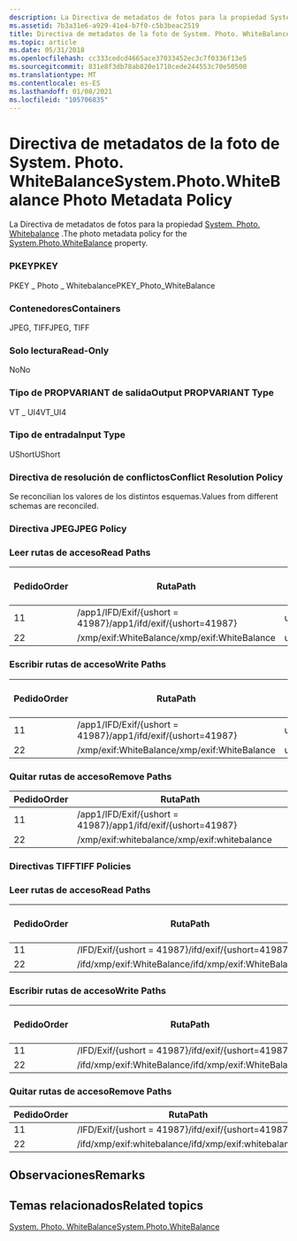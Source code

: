 ```yaml
---
description: La Directiva de metadatos de fotos para la propiedad System. Photo. WhiteBalance.
ms.assetid: 7b3a31e6-a929-41e4-b7f0-c5b3beac2519
title: Directiva de metadatos de la foto de System. Photo. WhiteBalance
ms.topic: article
ms.date: 05/31/2018
ms.openlocfilehash: cc333cedcd4665ace37033452ec3c7f0336f13e5
ms.sourcegitcommit: 831e8f3db78ab820e1710cede244553c70e50500
ms.translationtype: MT
ms.contentlocale: es-ES
ms.lasthandoff: 01/08/2021
ms.locfileid: "105706835"
---
```

# <a name="systemphotowhitebalance-photo-metadata-policy"></a><span data-ttu-id="edabf-103">Directiva de metadatos de la foto de System. Photo. WhiteBalance</span><span class="sxs-lookup"><span data-stu-id="edabf-103">System.Photo.WhiteBalance Photo Metadata Policy</span></span>

<span data-ttu-id="edabf-104">La Directiva de metadatos de fotos para la propiedad [System. Photo. Whitebalance](../properties/props-system-photo-whitebalance.md) .</span><span class="sxs-lookup"><span data-stu-id="edabf-104">The photo metadata policy for the [System.Photo.WhiteBalance](../properties/props-system-photo-whitebalance.md) property.</span></span>

### <a name="pkey"></a><span data-ttu-id="edabf-105">PKEY</span><span class="sxs-lookup"><span data-stu-id="edabf-105">PKEY</span></span>

<span data-ttu-id="edabf-106">PKEY \_ Photo \_ Whitebalance</span><span class="sxs-lookup"><span data-stu-id="edabf-106">PKEY\_Photo\_WhiteBalance</span></span>

### <a name="containers"></a><span data-ttu-id="edabf-107">Contenedores</span><span class="sxs-lookup"><span data-stu-id="edabf-107">Containers</span></span>

<span data-ttu-id="edabf-108">JPEG, TIFF</span><span class="sxs-lookup"><span data-stu-id="edabf-108">JPEG, TIFF</span></span>

### <a name="read-only"></a><span data-ttu-id="edabf-109">Solo lectura</span><span class="sxs-lookup"><span data-stu-id="edabf-109">Read-Only</span></span>

<span data-ttu-id="edabf-110">No</span><span class="sxs-lookup"><span data-stu-id="edabf-110">No</span></span>

### <a name="output-propvariant-type"></a><span data-ttu-id="edabf-111">Tipo de PROPVARIANT de salida</span><span class="sxs-lookup"><span data-stu-id="edabf-111">Output PROPVARIANT Type</span></span>

<span data-ttu-id="edabf-112">VT \_ UI4</span><span class="sxs-lookup"><span data-stu-id="edabf-112">VT\_UI4</span></span>

### <a name="input-type"></a><span data-ttu-id="edabf-113">Tipo de entrada</span><span class="sxs-lookup"><span data-stu-id="edabf-113">Input Type</span></span>

<span data-ttu-id="edabf-114">UShort</span><span class="sxs-lookup"><span data-stu-id="edabf-114">UShort</span></span>

### <a name="conflict-resolution-policy"></a><span data-ttu-id="edabf-115">Directiva de resolución de conflictos</span><span class="sxs-lookup"><span data-stu-id="edabf-115">Conflict Resolution Policy</span></span>

<span data-ttu-id="edabf-116">Se reconcilian los valores de los distintos esquemas.</span><span class="sxs-lookup"><span data-stu-id="edabf-116">Values from different schemas are reconciled.</span></span>

### <a name="jpeg-policy"></a><span data-ttu-id="edabf-117">Directiva JPEG</span><span class="sxs-lookup"><span data-stu-id="edabf-117">JPEG Policy</span></span>

### <a name="read-paths"></a><span data-ttu-id="edabf-118">Leer rutas de acceso</span><span class="sxs-lookup"><span data-stu-id="edabf-118">Read Paths</span></span>



| <span data-ttu-id="edabf-119">Pedido</span><span class="sxs-lookup"><span data-stu-id="edabf-119">Order</span></span> | <span data-ttu-id="edabf-120">Ruta</span><span class="sxs-lookup"><span data-stu-id="edabf-120">Path</span></span>                          | <span data-ttu-id="edabf-121">Formato de disco</span><span class="sxs-lookup"><span data-stu-id="edabf-121">Disk Format</span></span> |
|-------|-------------------------------|-------------|
| <span data-ttu-id="edabf-122">1</span><span class="sxs-lookup"><span data-stu-id="edabf-122">1</span></span>     | <span data-ttu-id="edabf-123">/app1/IFD/Exif/{ushort = 41987}</span><span class="sxs-lookup"><span data-stu-id="edabf-123">/app1/ifd/exif/{ushort=41987}</span></span> | <span data-ttu-id="edabf-124">ushort</span><span class="sxs-lookup"><span data-stu-id="edabf-124">ushort</span></span>      |
| <span data-ttu-id="edabf-125">2</span><span class="sxs-lookup"><span data-stu-id="edabf-125">2</span></span>     | <span data-ttu-id="edabf-126">/xmp/exif:WhiteBalance</span><span class="sxs-lookup"><span data-stu-id="edabf-126">/xmp/exif:WhiteBalance</span></span>        | <span data-ttu-id="edabf-127">unicode</span><span class="sxs-lookup"><span data-stu-id="edabf-127">unicode</span></span>     |



 

### <a name="write-paths"></a><span data-ttu-id="edabf-128">Escribir rutas de acceso</span><span class="sxs-lookup"><span data-stu-id="edabf-128">Write Paths</span></span>



| <span data-ttu-id="edabf-129">Pedido</span><span class="sxs-lookup"><span data-stu-id="edabf-129">Order</span></span> | <span data-ttu-id="edabf-130">Ruta</span><span class="sxs-lookup"><span data-stu-id="edabf-130">Path</span></span>                          | <span data-ttu-id="edabf-131">Formato de disco</span><span class="sxs-lookup"><span data-stu-id="edabf-131">Disk Format</span></span> |
|-------|-------------------------------|-------------|
| <span data-ttu-id="edabf-132">1</span><span class="sxs-lookup"><span data-stu-id="edabf-132">1</span></span>     | <span data-ttu-id="edabf-133">/app1/IFD/Exif/{ushort = 41987}</span><span class="sxs-lookup"><span data-stu-id="edabf-133">/app1/ifd/exif/{ushort=41987}</span></span> | <span data-ttu-id="edabf-134">ushort</span><span class="sxs-lookup"><span data-stu-id="edabf-134">ushort</span></span>      |
| <span data-ttu-id="edabf-135">2</span><span class="sxs-lookup"><span data-stu-id="edabf-135">2</span></span>     | <span data-ttu-id="edabf-136">/xmp/exif:WhiteBalance</span><span class="sxs-lookup"><span data-stu-id="edabf-136">/xmp/exif:WhiteBalance</span></span>        | <span data-ttu-id="edabf-137">unicode</span><span class="sxs-lookup"><span data-stu-id="edabf-137">unicode</span></span>     |



 

### <a name="remove-paths"></a><span data-ttu-id="edabf-138">Quitar rutas de acceso</span><span class="sxs-lookup"><span data-stu-id="edabf-138">Remove Paths</span></span>



| <span data-ttu-id="edabf-139">Pedido</span><span class="sxs-lookup"><span data-stu-id="edabf-139">Order</span></span> | <span data-ttu-id="edabf-140">Ruta</span><span class="sxs-lookup"><span data-stu-id="edabf-140">Path</span></span>                          |
|-------|-------------------------------|
| <span data-ttu-id="edabf-141">1</span><span class="sxs-lookup"><span data-stu-id="edabf-141">1</span></span>     | <span data-ttu-id="edabf-142">/app1/IFD/Exif/{ushort = 41987}</span><span class="sxs-lookup"><span data-stu-id="edabf-142">/app1/ifd/exif/{ushort=41987}</span></span> |
| <span data-ttu-id="edabf-143">2</span><span class="sxs-lookup"><span data-stu-id="edabf-143">2</span></span>     | <span data-ttu-id="edabf-144">/xmp/exif:whitebalance</span><span class="sxs-lookup"><span data-stu-id="edabf-144">/xmp/exif:whitebalance</span></span>        |



 

### <a name="tiff-policies"></a><span data-ttu-id="edabf-145">Directivas TIFF</span><span class="sxs-lookup"><span data-stu-id="edabf-145">TIFF Policies</span></span>

### <a name="read-paths"></a><span data-ttu-id="edabf-146">Leer rutas de acceso</span><span class="sxs-lookup"><span data-stu-id="edabf-146">Read Paths</span></span>



| <span data-ttu-id="edabf-147">Pedido</span><span class="sxs-lookup"><span data-stu-id="edabf-147">Order</span></span> | <span data-ttu-id="edabf-148">Ruta</span><span class="sxs-lookup"><span data-stu-id="edabf-148">Path</span></span>                       | <span data-ttu-id="edabf-149">Formato de disco</span><span class="sxs-lookup"><span data-stu-id="edabf-149">Disk Format</span></span> |
|-------|----------------------------|-------------|
| <span data-ttu-id="edabf-150">1</span><span class="sxs-lookup"><span data-stu-id="edabf-150">1</span></span>     | <span data-ttu-id="edabf-151">/IFD/Exif/{ushort = 41987}</span><span class="sxs-lookup"><span data-stu-id="edabf-151">/ifd/exif/{ushort=41987}</span></span>   | <span data-ttu-id="edabf-152">ushort</span><span class="sxs-lookup"><span data-stu-id="edabf-152">ushort</span></span>      |
| <span data-ttu-id="edabf-153">2</span><span class="sxs-lookup"><span data-stu-id="edabf-153">2</span></span>     | <span data-ttu-id="edabf-154">/ifd/xmp/exif:WhiteBalance</span><span class="sxs-lookup"><span data-stu-id="edabf-154">/ifd/xmp/exif:WhiteBalance</span></span> | <span data-ttu-id="edabf-155">unicode</span><span class="sxs-lookup"><span data-stu-id="edabf-155">unicode</span></span>     |



 

### <a name="write-paths"></a><span data-ttu-id="edabf-156">Escribir rutas de acceso</span><span class="sxs-lookup"><span data-stu-id="edabf-156">Write Paths</span></span>



| <span data-ttu-id="edabf-157">Pedido</span><span class="sxs-lookup"><span data-stu-id="edabf-157">Order</span></span> | <span data-ttu-id="edabf-158">Ruta</span><span class="sxs-lookup"><span data-stu-id="edabf-158">Path</span></span>                       | <span data-ttu-id="edabf-159">Formato de disco</span><span class="sxs-lookup"><span data-stu-id="edabf-159">Disk Format</span></span> |
|-------|----------------------------|-------------|
| <span data-ttu-id="edabf-160">1</span><span class="sxs-lookup"><span data-stu-id="edabf-160">1</span></span>     | <span data-ttu-id="edabf-161">/IFD/Exif/{ushort = 41987}</span><span class="sxs-lookup"><span data-stu-id="edabf-161">/ifd/exif/{ushort=41987}</span></span>   | <span data-ttu-id="edabf-162">ushort</span><span class="sxs-lookup"><span data-stu-id="edabf-162">ushort</span></span>      |
| <span data-ttu-id="edabf-163">2</span><span class="sxs-lookup"><span data-stu-id="edabf-163">2</span></span>     | <span data-ttu-id="edabf-164">/ifd/xmp/exif:WhiteBalance</span><span class="sxs-lookup"><span data-stu-id="edabf-164">/ifd/xmp/exif:WhiteBalance</span></span> | <span data-ttu-id="edabf-165">unicode</span><span class="sxs-lookup"><span data-stu-id="edabf-165">unicode</span></span>     |



 

### <a name="remove-paths"></a><span data-ttu-id="edabf-166">Quitar rutas de acceso</span><span class="sxs-lookup"><span data-stu-id="edabf-166">Remove Paths</span></span>



| <span data-ttu-id="edabf-167">Pedido</span><span class="sxs-lookup"><span data-stu-id="edabf-167">Order</span></span> | <span data-ttu-id="edabf-168">Ruta</span><span class="sxs-lookup"><span data-stu-id="edabf-168">Path</span></span>                       |
|-------|----------------------------|
| <span data-ttu-id="edabf-169">1</span><span class="sxs-lookup"><span data-stu-id="edabf-169">1</span></span>     | <span data-ttu-id="edabf-170">/IFD/Exif/{ushort = 41987}</span><span class="sxs-lookup"><span data-stu-id="edabf-170">/ifd/exif/{ushort=41987}</span></span>   |
| <span data-ttu-id="edabf-171">2</span><span class="sxs-lookup"><span data-stu-id="edabf-171">2</span></span>     | <span data-ttu-id="edabf-172">/ifd/xmp/exif:whitebalance</span><span class="sxs-lookup"><span data-stu-id="edabf-172">/ifd/xmp/exif:whitebalance</span></span> |



 

## <a name="remarks"></a><span data-ttu-id="edabf-173">Observaciones</span><span class="sxs-lookup"><span data-stu-id="edabf-173">Remarks</span></span>

## <a name="related-topics"></a><span data-ttu-id="edabf-174">Temas relacionados</span><span class="sxs-lookup"><span data-stu-id="edabf-174">Related topics</span></span>

<dl> <dt>

[<span data-ttu-id="edabf-175">System. Photo. WhiteBalance</span><span class="sxs-lookup"><span data-stu-id="edabf-175">System.Photo.WhiteBalance</span></span>](../properties/props-system-photo-whitebalance.md)
</dt> </dl>

 

 
